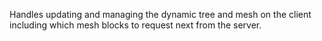 Handles updating and managing the dynamic tree and mesh on the client including which mesh blocks to request next from the server.